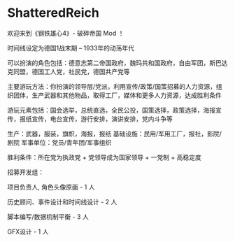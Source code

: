 # ShatteredReich
欢迎来到《钢铁雄心4》- 破碎帝国 Mod ！

时间线设定为德国1战末期 – 1933年的动荡年代
 
可以扮演的角色包括：德意志第二帝国政府，魏玛共和国政府，自由军团，斯巴达克同盟，德国工人党，社民党，德国共产党等

主要游玩方法：你扮演的领导层/党派，利用宣传/政策/国策招募的人力资源，组织团体，生产武器和其他物品，取得工厂，媒体和更多人力资源，达成胜利条件
 
游玩元素包括：国会选举，总统直选，全民公投，国策选择，政策选择，海报宣传，报纸宣传，电台宣传，游行安排，演讲安排，党内斗争等

生产：武器，服装，旗帜，海报，报纸
基础设施：民用/军用工厂，报社，影院/剧院
军事单位：党员/青年团/军事组织
 
胜利条件：所在党为执政党 + 党领导成为国家领导 + 一党制 + 高稳定度

招募开发组：
 
项目负责人, 角色头像原画 - 1 人
 
历史顾问、事件设计和时间线设计 - 2 人

脚本编写/数据机制平衡 - 3 人
 
GFX设计 - 1 人